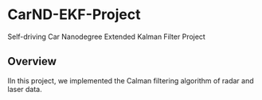 # CarND-EKF-Project
Self-driving Car Nanodegree Extended Kalman Filter Project

## Overview
IIn this project, we implemented the Calman filtering algorithm of radar and laser data.

